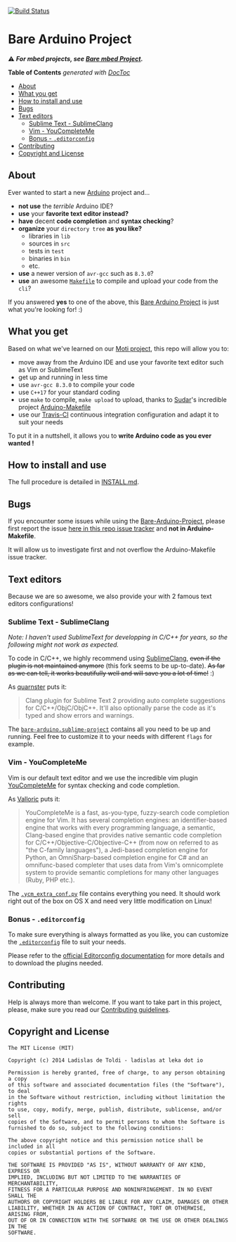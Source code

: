 [![Build Status](https://travis-ci.org/ladislas/Bare-Arduino-Project.svg?branch=master)](https://travis-ci.org/ladislas/Bare-Arduino-Project)

# Bare Arduino Project

⚠️ ***For mbed projects, see [Bare mbed Project](https://github.com/ladislas/Bare-mbed-Project).***

<!-- START doctoc generated TOC please keep comment here to allow auto update -->
<!-- DON'T EDIT THIS SECTION, INSTEAD RE-RUN doctoc TO UPDATE -->
**Table of Contents** *generated with [DocToc](http://doctoc.herokuapp.com/)*

- [About](#about)
- [What you get](#what-you-get)
- [How to install and use](#how-to-install-and-use)
- [Bugs](#bugs)
- [Text editors](#text-editors)
  - [Sublime Text - SublimeClang](#sublime-text---sublimeclang)
  - [Vim - YouCompleteMe](#vim---youcompleteme)
  - [Bonus - `.editorconfig`](#bonus---editorconfig)
- [Contributing](#contributing)
- [Copyright and License](#copyright-and-license)

<!-- END doctoc generated TOC please keep comment here to allow auto update -->

## About

Ever wanted to start a new [Arduino](http://arduino.cc/) project and...

-   **not use** the *terrible* Arduino IDE?
-   **use** your **favorite text editor instead?**
-   **have** decent **code completion** and **syntax checking**?
-   **organize** your `directory tree` **as you like?**
    -   libraries in `lib`
    -   sources in `src`
    -   tests in `test`
    -   binaries in `bin`
    -   etc.
-   **use** a newer version of `avr-gcc` such as `8.3.0`?
-   **use** an awesome [`Makefile`](https://github.com/sudar/Arduino-Makefile) to compile and upload your code from the `cli`?

If you answered **yes** to one of the above, this [Bare Arduino Project](https://github.com/ladislas/bare-arduino-project) is just what you're looking for! :)

## What you get

Based on what we've learned on our [Moti project](http://github.com/weareleka/moti), this repo will allow you to:

-   move away from the Arduino IDE and use your favorite text editor such as Vim or SublimeText
-   get up and running in less time
-   use `avr-gcc 8.3.0` to compile your code
-   use `C++17` for your standard coding
-   use `make` to compile, `make upload` to upload, thanks to [Sudar](https://github.com/sudar/)'s incredible project [Arduino-Makefile](https://github.com/sudar/Arduino-Makefile)
-   use our [Travis-CI](https://travis-ci.org) continuous integration configuration and adapt it to suit your needs

To put it in a nuttshell, it allows you to **write Arduino code as you ever wanted !**

## How to install and use

The full procedure is detailed in [INSTALL.md](./INSTALL.md).

## Bugs

If you encounter some issues while using the [Bare-Arduino-Project](https://github.com/ladislas/bare-arduino-project), please first report the issue [here in this repo issue tracker](https://github.com/ladislas/bare-arduino-project/issues) and **not in Arduino-Makefile**.

It will allow us to investigate first and not overflow the Arduino-Makefile issue tracker.

## Text editors

Because we are so awesome, we also provide your with 2 famous text editors configurations!

### Sublime Text - SublimeClang

*Note: I haven't used SublimeText for developping in C/C++ for years, so the following might not work as expected.*

To code in C/C++, we highly recommend using [SublimeClang](https://github.com/boxdot/SublimeClang), ~~even if the plugin is not maintained anymore~~ (this fork seems to be up-to-date). ~~As far as we can tell, it works beautifully well and will save you a lot of time!~~ :)

As [quarnster](https://github.com/quarnster/) puts it:

> Clang plugin for Sublime Text 2 providing auto complete suggestions for C/C++/ObjC/ObjC++. It'll also optionally parse the code as it's typed and show errors and warnings.

The [`bare-arduino.sublime-project`](./bare-arduino.sublime-project) contains all you need to be up and running. Feel free to customize it to your needs with different `flags` for example.

### Vim - YouCompleteMe

Vim is our default text editor and we use the incredible vim plugin [YouCompleteMe](https://github.com/Valloric) for syntax checking and code completion.

As [Valloric](https://github.com/Valloric) puts it:

> YouCompleteMe is a fast, as-you-type, fuzzy-search code completion engine for Vim. It has several completion engines: an identifier-based engine that works with every programming language, a semantic, Clang-based engine that provides native semantic code completion for C/C++/Objective-C/Objective-C++ (from now on referred to as "the C-family languages"), a Jedi-based completion engine for Python, an OmniSharp-based completion engine for C\# and an omnifunc-based completer that uses data from Vim's omnicomplete system to provide semantic completions for many other languages (Ruby, PHP etc.).

The [`.ycm_extra_conf.py`](./.ycm_extra_conf.py) file contains everything you need. It should work right out of the box on OS X and need very little modification on Linux!

### Bonus - `.editorconfig`

To make sure everything is always formatted as you like, you can customize the [`.editorconfig`](./.editorconfig) file to suit your needs.

Please refer to the [official Editorconfig documentation](http://editorconfig.org/) for more details and to download the plugins needed.

## Contributing

Help is always more than welcome. If you want to take part in this project, please, make sure you read our [Contributing guidelines](./CONTRIBUTING.md).

## Copyright and License

    The MIT License (MIT)

    Copyright (c) 2014 Ladislas de Toldi - ladislas at leka dot io

    Permission is hereby granted, free of charge, to any person obtaining a copy
    of this software and associated documentation files (the "Software"), to deal
    in the Software without restriction, including without limitation the rights
    to use, copy, modify, merge, publish, distribute, sublicense, and/or sell
    copies of the Software, and to permit persons to whom the Software is
    furnished to do so, subject to the following conditions:

    The above copyright notice and this permission notice shall be included in all
    copies or substantial portions of the Software.

    THE SOFTWARE IS PROVIDED "AS IS", WITHOUT WARRANTY OF ANY KIND, EXPRESS OR
    IMPLIED, INCLUDING BUT NOT LIMITED TO THE WARRANTIES OF MERCHANTABILITY,
    FITNESS FOR A PARTICULAR PURPOSE AND NONINFRINGEMENT. IN NO EVENT SHALL THE
    AUTHORS OR COPYRIGHT HOLDERS BE LIABLE FOR ANY CLAIM, DAMAGES OR OTHER
    LIABILITY, WHETHER IN AN ACTION OF CONTRACT, TORT OR OTHERWISE, ARISING FROM,
    OUT OF OR IN CONNECTION WITH THE SOFTWARE OR THE USE OR OTHER DEALINGS IN THE
    SOFTWARE.
